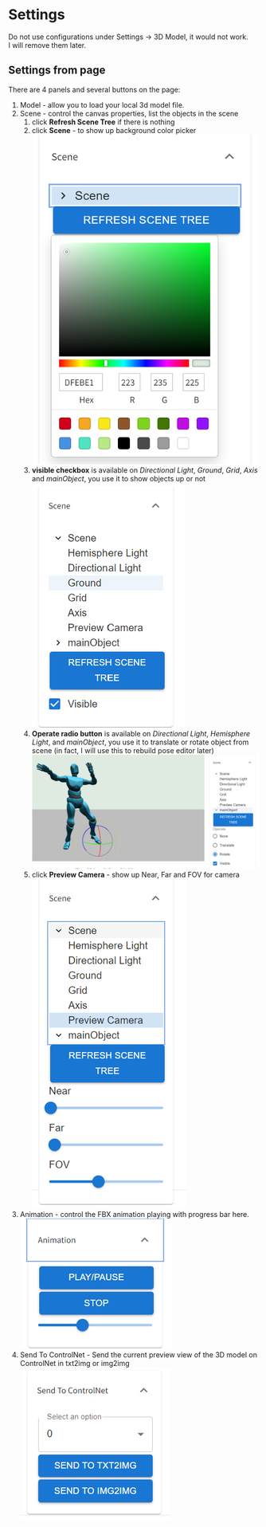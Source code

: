 # Settings
Do not use configurations under Settings -> 3D Model, it would not work.  
I will remove them later.

## Settings from page
There are 4 panels and several buttons on the page:
1. Model - allow you to load your local 3d model file.
2. Scene - control the canvas properties, list the objects in the scene
   1. click **Refresh Scene Tree** if there is nothing
   2. click **Scene** - to show up background color picker  
   ![sceneColor.png](images/settings/sceneColor.png)
   3. **visible checkbox** is available on _Directional Light_, _Ground_, _Grid_, _Axis_ and _mainObject_, you use it to show objects up or not   
   ![sceneVisible.png](images/settings/sceneVisible.png)
   4. **Operate radio button** is available on _Directional Light_, _Hemisphere Light_, and _mainObject_, you use it to translate or rotate object from scene (in fact, I will use this to rebuild pose editor later)   
   ![sceneOperate.png](images/settings/sceneOperate.png) 
   5. click **Preview Camera** - show up Near, Far and FOV for camera   
   ![sceneCamera.png](images/settings/sceneCamera.png)
3. Animation - control the FBX animation playing with progress bar here.   
![animationPanel.png](images/settings/animationPanel.png)
4. Send To ControlNet - Send the current preview view of the 3D model on ControlNet in txt2img or img2img   
![sendToControlNet.png](images/settings/sendToControlNet.png)